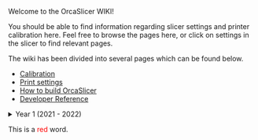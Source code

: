 Welcome to the OrcaSlicer WIKI!

You should be able to find information regarding slicer settings and printer calibration here. Feel free to browse the pages here, or click on settings in the slicer to find relevant pages. 

The wiki has been divided into several pages which can be found below. 
- [Calibration](./Calibration)
- [Print settings](./Print-settings)
- [How to build OrcaSlicer](./How-to-build)
- [Developer Reference](./developer-reference/Home)

<details>
<summary> Year 1 (2021 - 2022) </summary>
  <ul>
    <li>hi</li>
    <li>hey</li>
  </ul>
</details>


This is a <span style="color:red">red</span> word.
